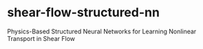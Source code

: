 # shear-flow-structured-nn
Physics-Based Structured Neural Networks for Learning Nonlinear Transport in Shear Flow
